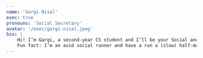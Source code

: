 ```yaml
---
name: 'Gargi Nisal'
exec: true
pronouns: 'Social Secretary'
avatar: '/exec/gargi-nisal.jpeg'
bio: |
    Hi! I’m Gargi, a second-year CS student and I’ll be your Social and Welfare Sec for 25/26! As well as vamping up code night and running some really varied and inclusive socials, I’ll be on hand to discuss any concerns and welfare issues. Despite being relatively new to AI, I love engaging with fun technical projects that have tangible outcomes, but I’m more than happy to chat about anything from TV shows to sport.
    Fun fact: I’m an avid social runner and have a run a (slow) half-marathon! I’m also Secretary for Run Soc 🙂
---
```

